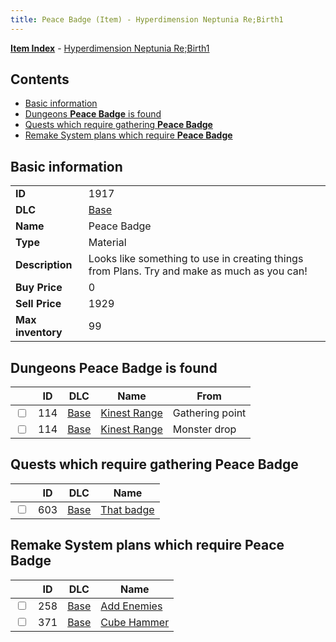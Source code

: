 ```yaml
---
title: Peace Badge (Item) - Hyperdimension Neptunia Re;Birth1
---
```


[**Item Index**](/neptunia/rb1/item/index.html) - [Hyperdimension Neptunia Re;Birth1](/neptunia/rb1)

## Contents

- [Basic information](#basic-information)
- [Dungeons **Peace Badge** is found](#dungeons-peace-badge-is-found)
- [Quests which require gathering **Peace Badge**](#quests-which-require-gathering-peace-badge)
- [Remake System plans which require **Peace Badge**](#remake-system-plans-which-require-peace-badge)
## Basic information

|   |   |
| -- | -- |
| **ID** | 1917 |
| **DLC** | [Base](/neptunia/rb1/dlc/1-base.html) |
| **Name** | Peace Badge |
| **Type** | Material |
| **Description** | Looks like something to use in creating things from Plans. Try and make as much as you can! |
| **Buy Price** | 0 |
| **Sell Price** | 1929 |
| **Max inventory** | 99 |


## Dungeons **Peace Badge** is found

|    | ID | DLC | Name | From |
| -- | -- | --- | ---- | ---- |
| <input type="checkbox" id="rb1-dungeon-1-114" class="trackbox" /> | 114 | [Base](/neptunia/rb1/dlc/1-base.html) | [Kinest Range](/neptunia/rb1/dungeon/1-114-kinest-range.html) | Gathering point |
| <input type="checkbox" id="rb1-dungeon-1-114" class="trackbox" /> | 114 | [Base](/neptunia/rb1/dlc/1-base.html) | [Kinest Range](/neptunia/rb1/dungeon/1-114-kinest-range.html) | Monster drop |


## Quests which require gathering **Peace Badge**

|    | ID | DLC | Name |
| -- | -- | --- | ---- |
| <input type="checkbox" id="rb1-quest-1-603" class="trackbox" /> | 603 | [Base](/neptunia/rb1/dlc/1-base.html) | [That badge](/neptunia/rb1/quest/1-603-that-badge.html) |


## Remake System plans which require **Peace Badge**

|    | ID | DLC | Name |
| -- | -- | --- | ---- |
| <input type="checkbox" id="rb1-quest-1-258" class="trackbox" /> | 258 | [Base](/neptunia/rb1/dlc/1-base.html) | [Add Enemies](/neptunia/rb1/quest/1-258-add-enemies.html) |
| <input type="checkbox" id="rb1-quest-1-371" class="trackbox" /> | 371 | [Base](/neptunia/rb1/dlc/1-base.html) | [Cube Hammer](/neptunia/rb1/quest/1-371-cube-hammer.html) |
